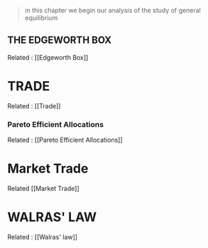 
> in this chapter we begin our analysis of the study of general equilibrium

## THE EDGEWORTH BOX 

Related : [[Edgeworth Box]]

# TRADE 

Related : [[Trade]]

### Pareto Efficient Allocations

Related : [[Pareto Efficient Allocations]]

# Market Trade 

Related [[Market Trade]]

# WALRAS' LAW 
Related : [[Walras' law]]
